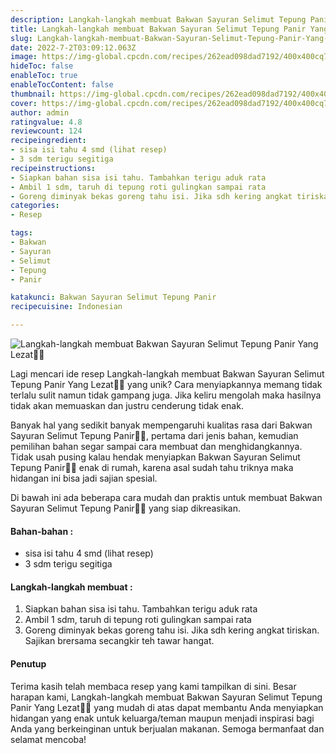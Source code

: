 ```yaml
---
description: Langkah-langkah membuat Bakwan Sayuran Selimut Tepung Panir Yang Lezat"
title: Langkah-langkah membuat Bakwan Sayuran Selimut Tepung Panir Yang Lezat
slug: Langkah-langkah-membuat-Bakwan-Sayuran-Selimut-Tepung-Panir-Yang-Lezat
date: 2022-7-2T03:09:12.063Z
image: https://img-global.cpcdn.com/recipes/262ead098dad7192/400x400cq70/photo.jpg
hideToc: false
enableToc: true
enableTocContent: false
thumbnail: https://img-global.cpcdn.com/recipes/262ead098dad7192/400x400cq70/photo.jpg
cover: https://img-global.cpcdn.com/recipes/262ead098dad7192/400x400cq70/photo.jpg
author: admin
ratingvalue: 4.8
reviewcount: 124
recipeingredient:
- sisa isi tahu 4 smd (lihat resep)
- 3 sdm terigu segitiga
recipeinstructions:
- Siapkan bahan sisa isi tahu. Tambahkan terigu aduk rata
- Ambil 1 sdm, taruh di tepung roti gulingkan sampai rata
- Goreng diminyak bekas goreng tahu isi. Jika sdh kering angkat tiriskan. Sajikan brersama secangkir teh tawar hangat.
categories:
- Resep

tags:
- Bakwan
- Sayuran
- Selimut
- Tepung
- Panir

katakunci: Bakwan Sayuran Selimut Tepung Panir
recipecuisine: Indonesian

---
```


![Langkah-langkah membuat Bakwan Sayuran Selimut Tepung Panir Yang Lezat👩‍🍳](https://img-global.cpcdn.com/recipes/262ead098dad7192/400x400cq70/photo.jpg)

Lagi mencari ide resep Langkah-langkah membuat Bakwan Sayuran Selimut Tepung Panir Yang Lezat👩‍🍳 yang unik? Cara menyiapkannya memang tidak terlalu sulit namun tidak gampang juga. Jika keliru mengolah maka hasilnya tidak akan memuaskan dan justru cenderung tidak enak.

Banyak hal yang sedikit banyak mempengaruhi kualitas rasa dari Bakwan Sayuran Selimut Tepung Panir👩‍🍳, pertama dari jenis bahan, kemudian pemilihan bahan segar sampai cara membuat dan menghidangkannya. Tidak usah pusing kalau hendak menyiapkan Bakwan Sayuran Selimut Tepung Panir👩‍🍳 enak di rumah, karena asal sudah tahu triknya maka hidangan ini bisa jadi sajian spesial.

Di bawah ini ada beberapa cara mudah dan praktis untuk membuat Bakwan Sayuran Selimut Tepung Panir👩‍🍳 yang siap dikreasikan.

<!--inarticleads1-->

#### Bahan-bahan :

- sisa isi tahu 4 smd (lihat resep)
- 3 sdm terigu segitiga

<!--inarticleads2-->

#### Langkah-langkah membuat :

1. Siapkan bahan sisa isi tahu. Tambahkan terigu aduk rata
1. Ambil 1 sdm, taruh di tepung roti gulingkan sampai rata
1. Goreng diminyak bekas goreng tahu isi. Jika sdh kering angkat tiriskan. Sajikan brersama secangkir teh tawar hangat.

#### Penutup

Terima kasih telah membaca resep yang kami tampilkan di sini. Besar harapan kami, Langkah-langkah membuat Bakwan Sayuran Selimut Tepung Panir Yang Lezat👩‍🍳 yang mudah di atas dapat membantu Anda menyiapkan hidangan yang enak untuk keluarga/teman maupun menjadi inspirasi bagi Anda yang berkeinginan untuk berjualan makanan. Semoga bermanfaat dan selamat mencoba!